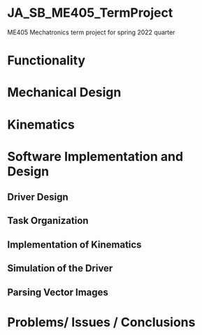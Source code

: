 # JA_SB_ME405_TermProject
ME405 Mechatronics term project for spring 2022 quarter

# Functionality 

# Mechanical Design

# Kinematics

# Software Implementation  and Design

  ## Driver Design
  ## Task Organization 
  ## Implementation of Kinematics
  ## Simulation of the Driver
  ## Parsing Vector Images 
  

# Problems/ Issues / Conclusions

